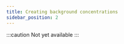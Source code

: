```yaml
---
title: Creating background concentrations
sidebar_position: 2
---
```


:::caution Not yet available
:::
